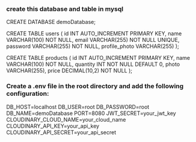 ### create this database and table in mysql

CREATE DATABASE demoDatabase;

CREATE TABLE users (
id INT AUTO_INCREMENT PRIMARY KEY,
name VARCHAR(100) NOT NULL,
email VARCHAR(255) NOT NULL UNIQUE,
password VARCHAR(255) NOT NULL,
profile_photo VARCHAR(255)
);

CREATE TABLE products (
id INT AUTO_INCREMENT PRIMARY KEY,
name VARCHAR(100) NOT NULL,
quantity INT NOT NULL DEFAULT 0,
photo VARCHAR(255),
price DECIMAL(10,2) NOT NULL
);

### Create a .env file in the root directory and add the following configuration:

DB_HOST=localhost
DB_USER=root
DB_PASSWORD=root
DB_NAME=demoDatabase
PORT=8080
JWT_SECRET=your_jwt_key
CLOUDINARY_CLOUD_NAME=your_cloud_name
CLOUDINARY_API_KEY=your_api_key
CLOUDINARY_API_SECRET=your_api_secret

